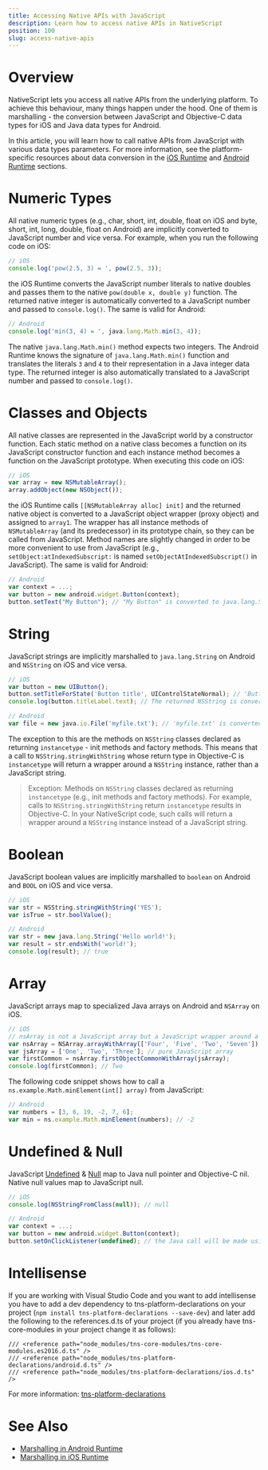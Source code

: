 ```yaml
---
title: Accessing Native APIs with JavaScript
description: Learn how to access native APIs in NativeScript
position: 100
slug: access-native-apis
---
```


# Overview

NativeScript lets you access all native APIs from the underlying platform. To achieve this behaviour, many things happen under the hood. One of them is marshalling - the conversion between JavaScript and Objective-C data types for iOS and Java data types for Android.

In this article, you will learn how to call native APIs from JavaScript with various data types parameters. For more information, see the platform-specific resources about data conversion in the [iOS Runtime](./../runtimes/ios/marshalling/Marshalling-Overview.md) and [Android Runtime](./../runtimes/android/marshalling/overview.md) sections.

# Numeric Types

All native numeric types (e.g., char, short, int, double, float on iOS and byte, short, int, long, double, float on Android) are implicitly converted to JavaScript number and vice versa. For example, when you run the following code on iOS:

```javascript
// iOS
console.log('pow(2.5, 3) = ', pow(2.5, 3));
```

the iOS Runtime converts the JavaScript number literals to native doubles and passes them to the native `pow(double x, double y)` function. The returned native integer is automatically converted to a JavaScript number and passed to `console.log()`. The same is valid for Android:

```javascript
// Android
console.log('min(3, 4) = ', java.lang.Math.min(3, 4));
```

The native `java.lang.Math.min()` method expects two integers. The Android Runtime knows the signature of `java.lang.Math.min()` function and translates the literals `3` and `4` to their representation in a Java integer data type. The returned integer is also automatically translated to a JavaScript number and passed to `console.log()`.

# Classes and Objects

All native classes are represented in the JavaScript world by a constructor function. Each static method on a native class becomes a function on its JavaScript constructor function and each instance method becomes a function on the JavaScript prototype. When executing this code on iOS:

```javascript
// iOS
var array = new NSMutableArray();
array.addObject(new NSObject());
```

the iOS Runtime calls `[[NSMutableArray alloc] init]` and the returned native object is converted to a JavaScript object wrapper (proxy object) and assigned to `array1`. The wrapper has all instance methods of `NSMutableArray` (and its predecessor) in its prototype chain, so they can be called from JavaScript. Method names are slightly changed in order to be more convenient to use from JavaScript (e.g., `setObject:atIndexedSubscript:` is named `setObjectAtIndexedSubscript()` in JavaScript). The same is valid for Android:

```javascript
// Android
var context = ...;
var button = new android.widget.Button(context);
button.setText("My Button"); // "My Button" is converted to java.lang.String
```

# String

JavaScript strings are implicitly marshalled to `java.lang.String` on Android and `NSString` on iOS and vice versa.

```javascript
// iOS
var button = new UIButton();
button.setTitleForState('Button title', UIControlStateNormal); // 'Button title' is converted to NSString
console.log(button.titleLabel.text); // The returned NSString is converted to JavaScript string
```

```javascript
// Android
var file = new java.io.File('myfile.txt'); // 'myfile.txt' is converted to java.lang.String
```

The exception to this are the methods on `NSString` classes declared as returning `instancetype` - init methods and factory methods. This means that a call to `NSString.stringWithString` whose return type in Objective-C is `instancetype` will return a wrapper around a `NSString` instance, rather than a JavaScript string.

> Exception: Methods on `NSString` classes declared as returning `instancetype` (e.g., init methods and factory methods). For example, calls to `NSString.stringWithString` return `instancetype` results in Objective-C. In your NativeScript code, such calls will return a wrapper around a `NSString` instance instead of a JavaScript string.

# Boolean

JavaScript boolean values are implicitly marshalled to `boolean` on Android and `BOOL` on iOS and vice versa.

```javascript
// iOS
var str = NSString.stringWithString('YES');
var isTrue = str.boolValue();
```

```javascript
// Android
var str = new java.lang.String('Hello world!');
var result = str.endsWith('world!');
console.log(result); // true
```

# Array

JavaScript arrays map to specialized Java arrays on Android and `NSArray` on iOS.

```javascript
// iOS
// nsArray is not a JavaScript array but a JavaScript wrapper around a native NSArray
var nsArray = NSArray.arrayWithArray(['Four', 'Five', 'Two', 'Seven']);
var jsArray = ['One', 'Two', 'Three']; // pure JavaScript array
var firstCommon = nsArray.firstObjectCommonWithArray(jsArray);
console.log(firstCommon); // Two
```

The following code snippet shows how to call a `ns.example.Math.minElement(int[] array)` from JavaScript:

```javascript
// Android
var numbers = [3, 6, 19, -2, 7, 6];
var min = ns.example.Math.minElement(numbers); // -2
```

# Undefined & Null

JavaScript [Undefined](http://www.w3schools.com/jsref/jsref_undefined.asp) & [Null](http://www.w3schools.com/js/js_datatypes.asp) map to Java null pointer and Objective-C nil. Native null values map to JavaScript null.

```javascript
// iOS
console.log(NSStringFromClass(null)); // null
```

```javascript
// Android
var context = ...;
var button = new android.widget.Button(context);
button.setOnClickListener(undefined); // the Java call will be made using the null keyword
```

# Intellisense

If you are working with Visual Studio Code and you want to add intellisense you have to add a dev dependency to tns-platform-declarations on your project (`npm install tns-platform-declarations --save-dev`) and later add the following to the references.d.ts of your project (if you already have tns-core-modules in your project change it as follows):
```
/// <reference path="node_modules/tns-core-modules/tns-core-modules.es2016.d.ts" />
/// <reference path="node_modules/tns-platform-declarations/android.d.ts" />
/// <reference path="node_modules/tns-platform-declarations/ios.d.ts" />
```
For more information: [tns-platform-declarations](https://github.com/NativeScript/NativeScript/tree/master/tns-platform-declarations)


# See Also
* [Marshalling in Android Runtime](./../runtimes/android/marshalling/overview.md)
* [Marshalling in iOS Runtime](./../runtimes/ios/marshalling/Marshalling-Overview.md)

